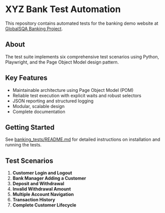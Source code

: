 # XYZ Bank Test Automation

This repository contains automated tests for the banking demo website at [GlobalSQA Banking Project](https://www.globalsqa.com/angularJs-protractor/BankingProject/#/login).

## About

The test suite implements six comprehensive test scenarios using Python, Playwright, and the Page Object Model design pattern.

## Key Features

- Maintainable architecture using Page Object Model (POM)
- Reliable test execution with explicit waits and robust selectors
- JSON reporting and structured logging
- Modular, scalable design
- Complete documentation

## Getting Started

See [banking_tests/README.md](banking_tests/README.md) for detailed instructions on installation and running the tests.

## Test Scenarios

1. **Customer Login and Logout**
2. **Bank Manager Adding a Customer**
3. **Deposit and Withdrawal**
4. **Invalid Withdrawal Amount**
5. **Multiple Account Navigation**
6. **Transaction History**
7. **Complete Customer Lifecycle**